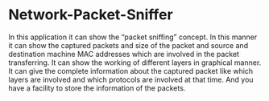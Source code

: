 # Network-Packet-Sniffer
In this application it can show the “packet sniffing” concept. In this manner it can show the captured packets and size of the packet and source and destination machine MAC addresses which are involved in the packet transferring. It can show the working of different layers in graphical manner. It can give the complete information about the captured packet like which layers are involved and which protocols are involved at that time. And you have a facility to store the information of the packets. 
